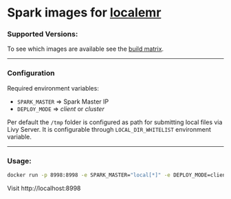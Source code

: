 # Spark images for [localemr](https://github.com/davlum/localemr)

### Supported Versions:

To see which images are available see the [build matrix](https://github.com/davlum/livy-server-docker/blob/master/.github/workflows/main.yaml).

------

### Configuration

Required environment variables:

- `SPARK_MASTER` => Spark Master IP
- `DEPLOY_MODE` => *client* or *cluster*

Per default the `/tmp` folder is configured as path for submitting local files via
Livy Server. It is configurable through `LOCAL_DIR_WHITELIST` environment
variable.

------

### Usage:

```bash
docker run -p 8998:8998 -e SPARK_MASTER="local[*]" -e DEPLOY_MODE=client davlum/localemr-spark2.4.4
```

Visit http://localhost:8998

